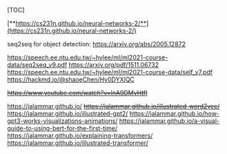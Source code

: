 [TOC]

[**https://cs231n.github.io/neural-networks-2/**](https://cs231n.github.io/neural-networks-2/)

seq2seq for object detection:
 https://arxiv.org/abs/2005.12872

https://speech.ee.ntu.edu.tw/~hylee/ml/ml2021-course-data/seq2seq_v9.pdf
https://arxiv.org/pdf/1511.06732
https://speech.ee.ntu.edu.tw/~hylee/ml/ml2021-course-data/self_v7.pdf
https://hackmd.io/@shaoeChen/Hy0DYXlQC


~~https://www.youtube.com/watch?v=lnA9DMvHtfI~~

https://jalammar.github.io/
~~https://jalammar.github.io/illustrated-word2vec/~~
https://jalammar.github.io/illustrated-gpt2/
https://jalammar.github.io/how-gpt3-works-visualizations-animations/
https://jalammar.github.io/a-visual-guide-to-using-bert-for-the-first-time/
https://jalammar.github.io/explaining-transformers/
https://jalammar.github.io/illustrated-transformer/